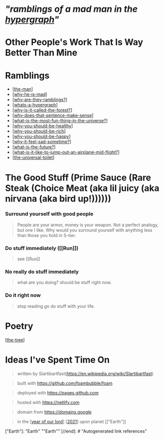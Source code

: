 <!-- <img src="attachments/wolfram-physics.jpeg" width=100 align="left"> -->

# **_"ramblings of a mad man in the [hypergraph](https://medium.com/syncedreview/stephen-wolfram-the-path-to-a-fundamental-theory-of-physics-may-begin-with-a-hypergraph-c1fd124b6e62)"_**
# Other People's Work That Is Way Better Than Mine

# Ramblings

* [[the-man]]
* [[why-he-is-mad]]
* [[why-are-they-ramblings?]]
* [[whats-a-hypergraph]]
* [[why-is-it-called-the-forest?]]
* [[why-does-that-sentence-make-sense]]
* [[what-is-the-most-fun-thing-in-the-universe?]]
* [[why-you-should-be-healthy]]
* [[why-you-should-be-rich]]
* [[why-you-should-be-happy]]
* [[why-it-feel-sad-sometime?]]
* [[what-is-the-future?]]
* [[what-is-it-like-to-jump-out-an-airplane-mid-flight?]]
* [[the-universal-toilet]]

<!-- [[the-game]]
[[the-view]]
[[the-future]] -->

# The Good Stuff (Prime Sauce (Rare Steak (Choice Meat (aka lil juicy (aka nirvana (aka bird up!))))))

###   Surround yourself with good people

> People are your armor, money is your weapon. Not a perfect analogy, but one I like. Why would you surround yourself with anything less than those you hold in S-tier.

### Do stuff immediately ([[Run]])

> see [[Run]]

### No really do stuff immediately

> what are you doing? should be stuff right now.

### Do it right now

> stop reading go do stuff with your life.


# Poetry

[[the-tree]]

# Ideas I've Spent Time On
<!-- [[how-to-teach]] -->
> written by Slartibartfast(https://en.wikipedia.org/wiki/Slartibartfast)

> built with <https://github.com/foambubble/foam>

> deployed with <https://pages.github.com>

> hosted with <https://netlify.com>

> domain from <https://domains.google>

> in the [[year of our lord]] [[2021]] upon planet [["Earth"]]

[//begin]: # "Autogenerated link references for markdown compatibility"
[the-man]: journal/the-man "the-man"
[why-he-is-mad]: why-he-is-mad "why-is-he-mad?"
[why-are-they-ramblings?]: why-are-they-ramblings? "why-are-they-ramblings?"
[whats-a-hypergraph]: whats-a-hypergraph "whats-a-hypergraph"
[why-is-it-called-the-forest?]: why-is-it-called-the-forest? "why-is-it-called-the-forest?"
[why-does-that-sentence-make-sense]: why-does-that-sentence-make-sense "why-does-that-sentence-make-sense"
[what-is-the-most-fun-thing-in-the-universe?]: what-is-the-most-fun-thing-in-the-universe? "what-is-the-most-fun-thing-in-the-universe?"
[why-you-should-be-healthy]: why-you-should-be-healthy "why-you-should-be-healthy"
[why-you-should-be-rich]: why-you-should-be-rich "why-you-should-be-rich"
[why-you-should-be-happy]: why-you-should-be-happy "why-you-should-be-happy"
[why-it-feel-sad-sometime?]: why-it-feel-sad-sometime? "why-it-feel-sad-sometime?"
[what-is-the-future?]: what-is-the-future? "what-is-the-future?"
[what-is-it-like-to-jump-out-an-airplane-mid-flight?]: what-is-it-like-to-jump-out-an-airplane-mid-flight? "what-is-it-like-to-jump-out-an-airplane-mid-flight?"
[the-universal-toilet]: the-universal-toilet "the-universal-toilet"
[the-tree]: the-tree "the-tree"
[year of our lord]: <year of our lord> "year of our lord"
[2021]: 2021 "2021"
["Earth"]: "Earth" ""Earth""
[//end]: # "Autogenerated link references"
